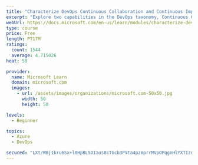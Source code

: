 ```yaml
---
title: "Characterize DevOps Continuous Collaboration and Continuous Improvement"
excerpt: "Explore two capabilities in the DevOps taxonomy, Continuous Collaboration and Continuous Improvement."
webUrl: https://docs.microsoft.com/en-us/learn/modules/characterize-devops-continous-collaboration-improvement/
type: course
price: Free
length: PT17M
ratings:
  count: 1544
  average: 4.715026
heat: 50

provider:
  name: Microsoft Learn
  domain: microsoft.com
  images:
    - url: /assets/images/organizations/microsoft.com-50x50.jpg
      width: 50
      height: 50

levels:
  - Beginner

topics:
  - Azure
  - DevOps

secured: "LXt/WBj1kru6Sx+l0HpBL5OIaus8cTGcb3PVta4pzmprrMVpOPqgnHlYXTIzd9j+dAX0AbHzFs3CGUccal1hpE2yyTbe0txXwYI+RFPSgODGLwuUPPv5XVglDcHewJXdJuXneONIDZ/ANWLQmDgguMqbl4fNqkbehIJNq7Vq+ILQ64l4lGQGMRkWv0ETlWLnd8b//QVVyaJTA7ROJ9efQQECCSloI/0P4zbEIn7uiyhY1m8V4E2T/9ykwZLmUck9MrDJbQFxzcp0FAqKGxGFJc4CQubQV7WvGfqvvoMfvHs2L6Nv0mypmSRrhafCtMRQY265x+th/qynnuG/osw18cZkB+uFqvCdVYRDZU7Kd3kn/bx+S4JQm5nPoMcaVnGmgKrhVTJVEHcvoi8BWIwLvoWTr0KeAJl/ZKOT15qJ/Lk=;1Ww6UzlxAfdMH/ei9YTaLQ=="
---
```


